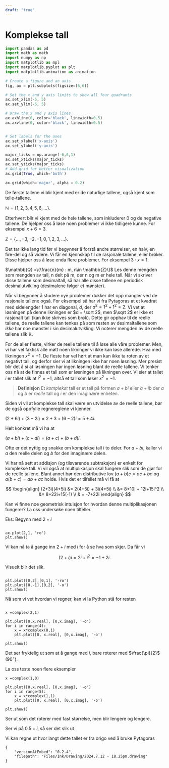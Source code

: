 ```yaml
---
draft: "true"
---
```


# Komplekse tall

```python {pre}
import pandas as pd
import math as math
import numpy as np
import matplotlib as mpl
import matplotlib.pyplot as plt
import matplotlib.animation as animation

# Create a figure and an axis
fig, ax = plt.subplots(figsize=(6,6))

# Set the x and y axis limits to show all four quadrants
ax.set_xlim(-5, 5)
ax.set_ylim(-5, 5)

# Draw the x and y axis lines
ax.axhline(0, color='black', linewidth=0.5)
ax.axvline(0, color='black', linewidth=0.5)


# Set labels for the axes
ax.set_xlabel('x-axis')
ax.set_ylabel('y-axis')

major_ticks = np.arange(-6,6,1)
ax.set_xticks(major_ticks)
ax.set_yticks(major_ticks)
# Add grid for better visualization
ax.grid(True, which='both')

ax.grid(which='major', alpha = 0.2)

```

De første tallene vi blir kjent med er de naturlige tallene, også kjent som telle-tallene.

$\mathbb{N} = \{1,2,3,4,5,6,\ldots\}$.

Etterhvert blir vi kjent med de hele tallene, som inkluderer 0 og de negative tallene. De hjelper oss å løse noen problemer vi ikke tidligere kunne. For eksempel $x + 6 = 3$. 

$\mathbb{Z} = \{\ldots, -3,-2,-1,0,1,2,3,\ldots\}$.

Det tar ikke lang tid før vi begynner å forstå andre størrelser, en halv, en fire-del og så videre. Vi får en kjennskap til de rasjonale tallene, eller brøker. Disse hjelper oss å løse enda flere problemer. For eksempel $3\cdot x = 1$.

$\mathbb{Q} =\{\frac{n}{m} : m, n\in \mathbb{Z}\}$
Les denne mengden som mengden av tall, n delt på m, der n og m er hele tall. Når vi skriver disse tallene som desimaltall, så har alle disse tallene en periodisk desimalutvikling (desimalene følger et mønster).

Når vi begynner å studere nye problemer dukker det opp mangler ved de rasjonale tallene også. For eksempel så har vi fra Pytagoras at et kvadrat med sidelengder 1 har en diagonal, $d$, der $d^2 =1^2+1^2 = 2$. Vi vet at løsningen på denne likningen er $d = \sqrt 2$, men $\sqrt 2$ er ikke et rasjonalt tall (kan ikke skrives som brøk). Dette gir opphav til de reelle tallene, de reelle tallene kan tenkes på som resten av desimaltallene som *ikke* har noe mønster i sin desimalutvikling. Vi noterer mengden av de reelle tallene slik $\mathbb{R}$. 

For de aller fleste, virker de reelle tallene til å løse alle våre problemer. Men, vi har vel faktisk alle møtt noen likninger vi ikke kan løse allerede. Hva med likningen $x^2 = -1$. De fleste har vel hørt at man kan ikke ta roten av et negativt tall, og derfor sier vi at likningen ikke har noen løsning. Mer presist blir det å si at løsningen har ingen løsning blant de reelle tallene. Vi tenker oss nå at de finnes et tall som er løsningen på likningen over. Vi sier at tallet $i$ er tallet slik at $i^2 = -1$, altså et tall som løser $x^2 = -1$. 

> **Definisjon**
>  Et *komplekst* tall er et tall på formen
>  $a+bi$ eller $a + ib$
>  der $a$ og $b$ er *reelle* tall og $i$ er den imaginære enheten.

Siden vi vil at komplekse tall skal være en utvidelse av de reelle tallene, bør de også oppfylle regnereglene vi kjenner. 

$(2+6i) + (3-2i) = 2+3+(6-2)i = 5+4i$.

Helt konkret må vi ha at 

$(a+bi) +(c+di) = (a+c)+(b+d)i$.

Ofte er det nyttig og snakke om komplekse tall i to deler. For $a+bi$, kaller vi $a$ den reelle delen og $b$ for den imaginære delen. 

Vi har nå sett at addisjon (og tilsvarende subtraksjon) er enkelt for komplekse tall. Vi vil også at multiplikasjon skal fungere slik som de gjør for de reelle tallene. Blant annet bør den distributive lov $(a+b)c =ac+bc$ og $a(b+c)=ab+ac$ holde. Hvis det er tilfellet må vi få at

$$
\begin{align} 
  (2+3i)(4+5i)  &= 2(4+5i) + 3i(4+5i) \\
  &= 8+10i + 12i+15i^2 \\
  &= 8+22i+15(-1) \\
  & = -7+22i 
\end{align} 
$$

Kan vi finne noe geometrisk intuisjon for hvordan denne multiplikasjonen fungerer? La oss undersøke noen tilfeller.

Eks: Begynn med $2+i$

```run-python

ax.plot(2,1, 'ro')
plt.show()
```

Vi kan nå ta å gange inn $2+i$ med $i$ for å se hva som skjer. Da får vi

$$
(2+i)i = 2i+ i^2 = -1+2i.
$$

Visuelt blir det slik. 

```run-python

plt.plot([0,2],[0,1], '-ro')
plt.plot([0,-1],[0,2], '-o')
plt.show()
```

Nå som vi vet hvordan vi regner, kan vi la Python stå for resten

```run-python

x =complex(2,1)

plt.plot([0,x.real], [0,x.imag], '-o')
for i in range(4):
    x = x*complex(0,1)
    plt.plot([0, x.real], [0,x.imag], '-o')

plt.show()

```

Det ser fryktelig ut som at å gange med $i$, bare roterer med $\frac{\pi}{2}$ ($90^\circ$). 

La oss teste noen flere eksempler

```run-python
x =complex(1,0)

plt.plot([0,x.real], [0,x.imag], '-o')
for i in range(5):
    x = x*complex(1,1)
    plt.plot([0, x.real], [0,x.imag], '-o')

plt.show()
```

Ser ut som det roterer med fast størrelse, men blir lengere og lengere.

Ser vi på $0.5+ i$, så ser det slik ut

Vi kan regne ut hvor langt dette tallet er fra origo ved å bruke Pytagoras

```handdrawn-ink
{
	"versionAtEmbed": "0.2.4",
	"filepath": "Files/Ink/Drawing/2024.7.12 - 18.25pm.drawing"
}
```
